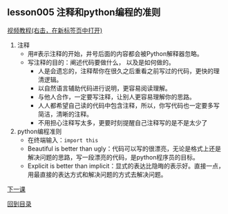 ## lesson005 注释和python编程的准则
[视频教程(右击，在新标签页中打开)](https://www.bilibili.com/video/av31351759?_blank)
1. 注释
    - 用#表示注释的开始，井号后面的内容都会被Python解释器忽略。
    - 写注释的目的：阐述代码要做什么， 以及是如何做的。
      - 人是会遗忘的，注释帮你在很久之后重看之前写过的代码，更快的理清逻辑。
      - 以自然语言辅助代码进行说明，更容易阅读理解。
      - 与他人合作，一定要写注释，让别人更容易理解你的思路。
      - 人人都希望自己读的代码中包含注释，所以，你写代码也一定要多写简洁，清晰的注释。
      - 不用担心注释写太多，更要时刻提醒自己注释写的是不是太少了
2. python编程准则
    - 在终端输入：```import this```
    - Beautiful is better than ugly：代码可以写的很漂亮，无论是格式上还是解决问题的思路，写一段漂亮的代码，是python程序员的目标。
    - Explicit is better than implicit：显式的表达比隐晦的表示好。直接一点，用最直接的表达方式和解决问题的方式去解决问题。

  [下一课](https://github.com/EchoZhu/-python/blob/master/lesson006列表.md)

  [回到目录](https://github.com/EchoZhu/-python/blob/master/README.md)